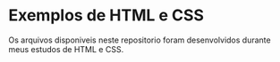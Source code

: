# Exemplos de HTML e CSS

Os arquivos disponiveis neste repositorio foram desenvolvidos durante meus estudos de HTML e CSS.

